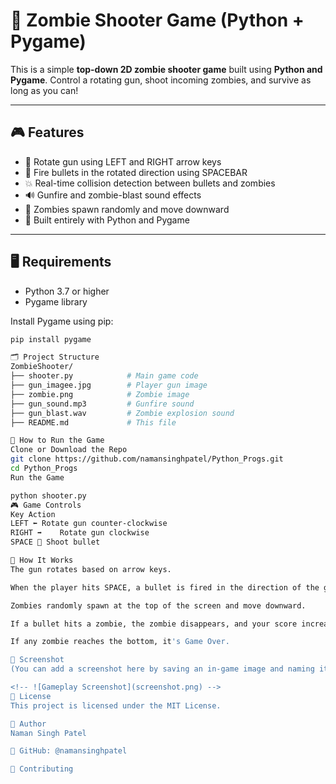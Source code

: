 # 🧟 Zombie Shooter Game (Python + Pygame)

This is a simple **top-down 2D zombie shooter game** built using **Python and Pygame**. Control a rotating gun, shoot incoming zombies, and survive as long as you can!

---

## 🎮 Features

- 🧭 Rotate gun using LEFT and RIGHT arrow keys
- 🔫 Fire bullets in the rotated direction using SPACEBAR
- 💥 Real-time collision detection between bullets and zombies
- 🔊 Gunfire and zombie-blast sound effects
- 🧟 Zombies spawn randomly and move downward
- 🧠 Built entirely with Python and Pygame

---

## 🖥️ Requirements

- Python 3.7 or higher
- Pygame library

Install Pygame using pip:

```bash
pip install pygame

🗂️ Project Structure
ZombieShooter/
├── shooter.py            # Main game code
├── gun_imagee.jpg        # Player gun image
├── zombie.png            # Zombie image
├── gun_sound.mp3         # Gunfire sound
├── gun_blast.wav         # Zombie explosion sound
├── README.md             # This file

🚀 How to Run the Game
Clone or Download the Repo
git clone https://github.com/namansinghpatel/Python_Progs.git
cd Python_Progs
Run the Game

python shooter.py
🎮 Game Controls
Key	Action
LEFT ⬅️	Rotate gun counter-clockwise
RIGHT ➡️	Rotate gun clockwise
SPACE 🔫	Shoot bullet

🧠 How It Works
The gun rotates based on arrow keys.

When the player hits SPACE, a bullet is fired in the direction of the gun.

Zombies randomly spawn at the top of the screen and move downward.

If a bullet hits a zombie, the zombie disappears, and your score increases.

If any zombie reaches the bottom, it's Game Over.

📸 Screenshot
(You can add a screenshot here by saving an in-game image and naming it screenshot.png, then uncomment below)

<!-- ![Gameplay Screenshot](screenshot.png) -->
📜 License
This project is licensed under the MIT License.

👤 Author
Naman Singh Patel

🔗 GitHub: @namansinghpatel

🤝 Contributing